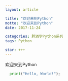 ```yaml
---
layout: article

title: "欢迎来到Python"
motto: "欢迎来到Python"
date: 2017-11-24

categories: 胖酒学Python系列
tags: Python

star: +++
---
```


欢迎来到Python

```python
  print("Hello, World!");
```
